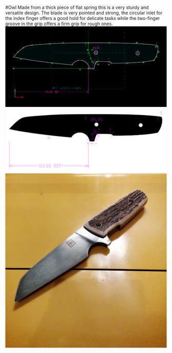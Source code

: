 #Owl
Made from a thick piece of flat spring this is a very sturdy and versatile design. The blade is very pointed and strong, the circular inlet for the index finger offers a good hold for delicate tasks while the two-finger groove in the grip offers a firm grip for rough ones.
![](owl.png)
![](owl.svg)
![preview](gallery_owl.jpg)
